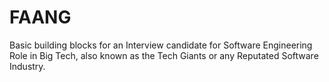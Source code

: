 # FAANG
Basic building blocks for an Interview candidate for Software Engineering Role in Big Tech, also known as the Tech Giants or any Reputated Software Industry.
